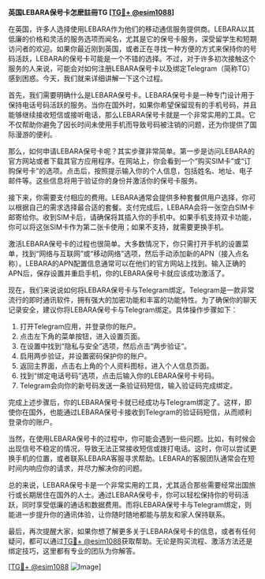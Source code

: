 **英国LEBARA保号卡怎麽註冊TG [[TG💪+ @esim1088](https://t.me/s/esim1088)]**

在英国，许多人选择使用LEBARA作为他们的移动通信服务提供商。LEBARA以其低廉的价格和灵活的服务选项而闻名，尤其是它的保号卡服务，深受留学生和短期访问者的欢迎。如果你最近刚到英国，或者正在寻找一种方便的方式来保持你的号码活跃，LEBARA的保号卡可能是一个不错的选择。不过，对于许多初次接触这个服务的人来说，可能会对如何注册LEBARA保号卡以及绑定Telegram（简称TG）感到困惑。今天，我们就来详细讲解一下这个过程。

首先，我们需要明确什么是LEBARA保号卡。LEBARA保号卡是一种专门设计用于保持电话号码活跃的服务。当你在国外时，如果你希望保留现有的手机号码，并且能够继续接收短信或接听电话，那么LEBARA保号卡就是一个非常实用的工具。它不仅帮助你避免了因长时间未使用手机而导致号码被注销的问题，还为你提供了国际漫游的便利。

那么，如何申请LEBARA保号卡呢？其实步骤非常简单。第一步是访问LEBARA的官方网站或者下载其官方应用程序。在网站上，你会看到一个“购买SIM卡”或“订购保号卡”的选项。点击后，按照提示输入你的个人信息，包括姓名、地址、电子邮件等。这些信息将用于验证你的身份并激活你的保号卡服务。

接下来，你需要支付相应的费用。LEBARA通常会提供多种套餐供用户选择，你可以根据自己的需求选择最合适的套餐。支付完成后，LEBARA会将一张空白SIM卡邮寄给你。收到SIM卡后，请确保将其插入你的手机中。如果手机支持双卡功能，你可以将这张SIM卡作为第二张卡使用；如果不支持，就需要更换手机。

激活LEBARA保号卡的过程也很简单。大多数情况下，你只需打开手机的设置菜单，找到“网络与互联网”或“移动网络”选项，然后手动添加新的APN（接入点名称）。LEBARA的APN配置信息通常可以在他们的官方网站上找到。输入正确的APN后，保存设置并重启手机，你的LEBARA保号卡就应该成功激活了。

现在，我们来说说如何将LEBARA保号卡与Telegram绑定。Telegram是一款非常流行的即时通讯软件，拥有强大的加密功能和丰富的功能特性。为了确保你的聊天记录安全，建议你将LEBARA保号卡与Telegram绑定。具体操作步骤如下：

1. 打开Telegram应用，并登录你的账户。
2. 点击左下角的菜单按钮，进入设置页面。
3. 在设置中找到“隐私与安全”选项，然后点击“两步验证”。
4. 启用两步验证，并设置密码保护你的账户。
5. 返回主界面，点击右上角的个人资料图标，进入个人信息页面。
6. 找到“绑定电话号码”选项，点击后输入你的LEBARA保号卡号码。
7. Telegram会向你的新号码发送一条验证码短信，输入验证码完成绑定。

完成上述步骤后，你的LEBARA保号卡就已经成功与Telegram绑定了。这样，即使你在国外，也能通过LEBARA保号卡接收到Telegram的验证码短信，从而顺利登录你的账户。

当然，在使用LEBARA保号卡的过程中，你可能会遇到一些问题。比如，有时候会出现信号不稳定的情况，导致无法正常接收短信或拨打电话。这时，你可以尝试更换手机的位置，或者联系LEBARA客服寻求帮助。LEBARA的客服团队通常会在短时间内响应你的请求，并尽力解决你的问题。

总的来说，LEBARA保号卡是一个非常实用的工具，尤其适合那些需要经常出国旅行或长期居住在国外的人士。通过LEBARA保号卡，你可以轻松保持你的号码活跃，同时享受低廉的通话和数据费用。而将LEBARA保号卡与Telegram绑定，则能进一步提升你的通讯体验，让你随时随地都能与朋友和家人保持联系。

最后，再次提醒大家，如果你想了解更多关于LEBARA保号卡的信息，或者有任何疑问，都可以通过[TG💪+ @esim1088](https://t.me/s/esim1088)获取帮助。无论是购买流程、激活方法还是绑定技巧，这里都有专业的团队为你解答。

[[TG💪+ @esim1088](https://t.me/s/esim1088) ![Image](https://i.postimg.cc/4NQfJmqS/Snipaste-2025-05-13-00-14-12.png)]
